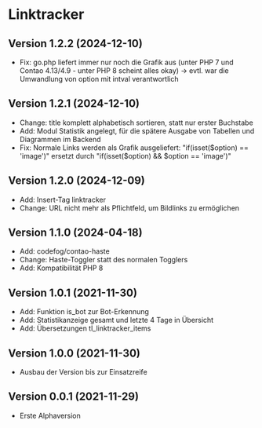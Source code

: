 # Linktracker

## Version 1.2.2 (2024-12-10)

* Fix: go.php liefert immer nur noch die Grafik aus (unter PHP 7 und Contao 4.13/4.9 - unter PHP 8 scheint alles okay) -> evtl. war die Umwandlung von option mit intval verantwortlich

## Version 1.2.1 (2024-12-10)

* Change: title komplett alphabetisch sortieren, statt nur erster Buchstabe
* Add: Modul Statistik angelegt, für die spätere Ausgabe von Tabellen und Diagrammen im Backend
* Fix: Normale Links werden als Grafik ausgeliefert: "if(isset($option) == 'image')" ersetzt durch "if(isset($option) && $option == 'image')"

## Version 1.2.0 (2024-12-09)

* Add: Insert-Tag linktracker
* Change: URL nicht mehr als Pflichtfeld, um Bildlinks zu ermöglichen

## Version 1.1.0 (2024-04-18)

* Add: codefog/contao-haste
* Change: Haste-Toggler statt des normalen Togglers
* Add: Kompatibilität PHP 8

## Version 1.0.1 (2021-11-30)

* Add: Funktion is_bot zur Bot-Erkennung
* Add: Statistikanzeige gesamt und letzte 4 Tage in Übersicht
* Add: Übersetzungen tl_linktracker_items

## Version 1.0.0 (2021-11-30)

* Ausbau der Version bis zur Einsatzreife

## Version 0.0.1 (2021-11-29)

* Erste Alphaversion
